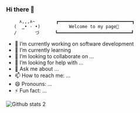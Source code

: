 ### Hi there 👋

         ∧,,,∧~        ┏━━━━━━━━━━━━━━━━━━━━━━━━━━━━┓
       (  ̳• · •)           Welcome to my page🌈   
       /       づ      ┗━━━━━━━━━━━━━━━━━━━━━━━━━━━━┛


- 🔭 I’m currently working on software development
- 🌱 I’m currently learning
- 👯 I’m looking to collaborate on ...
- 🤔 I’m looking for help with ...
- 💬 Ask me about ...
- 📫 How to reach me: ...
- 😄 Pronouns: ...
- ⚡ Fun fact: ...


![Github stats 2](https://github-readme-stats.vercel.app/api?username=baharkose&show_icons=true&theme=radical)

